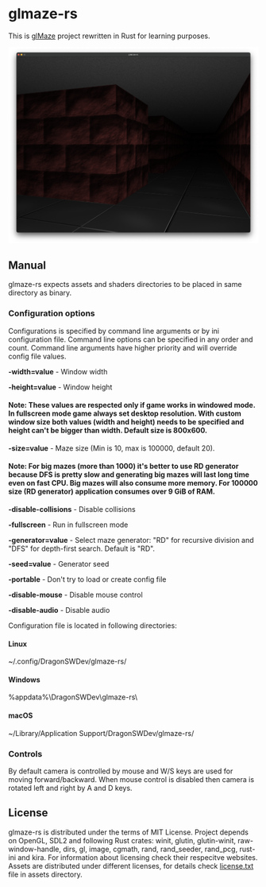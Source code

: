 # glmaze-rs
This is [glMaze](https://github.com/DragonSWDev/glMaze) project rewritten in Rust for learning purposes.

<span style="display:block;text-align:center">![Screenshot](./doc/screenshot.png)

## Manual
glmaze-rs expects assets and shaders directories to be placed in same directory as binary.

### Configuration options
Configurations is specified by command line arguments or by ini configuration file. Command line options can be specified in any order and count. Command line arguments have higher priority and will override config file values. 

**-width=value** - Window width

**-height=value** - Window height
#### Note: These values are respected only if game works in windowed mode. In fullscreen mode game always set desktop resolution. With custom window size both values (width and height) needs to be specified and height can't be bigger than width. Default size is 800x600.

**-size=value** - Maze size (Min is 10, max is 100000, default 20). 
#### Note: For big mazes (more than 1000) it's better to use RD generator because DFS is pretty slow and generating big mazes will last long time even on fast CPU. Big mazes will also consume more memory. For 100000 size (RD generator) application consumes over 9 GiB of RAM.

**-disable-collisions** - Disable collisions

**-fullscreen** - Run in fullscreen mode

**-generator=value** - Select maze generator: "RD" for recursive division and "DFS" for depth-first search. Default is "RD".

**-seed=value** - Generator seed

**-portable** - Don't try to load or create config file

**-disable-mouse** - Disable mouse control

**-disable-audio** - Disable audio

Configuration file is located in following directories:

#### Linux
~/.config/DragonSWDev/glmaze-rs/

#### Windows
%appdata%\DragonSWDev\glmaze-rs\

#### macOS
~/Library/Application Support/DragonSWDev/glmaze-rs/

### Controls
By default camera is controlled by mouse and W/S keys are used for moving forward/backward. When mouse control is disabled then camera is rotated left and right by A and D keys.

## License
glmaze-rs is distributed under the terms of MIT License. Project depends on OpenGL, SDL2 and following Rust crates: winit, glutin, glutin-winit, raw-window-handle, dirs, gl, image, cgmath, rand, rand_seeder, rand_pcg, rust-ini and kira. For information about licensing check their respecitve websites. Assets are distributed under different licenses, for details check [license.txt](/assets/license.txt) file in assets directory.  
